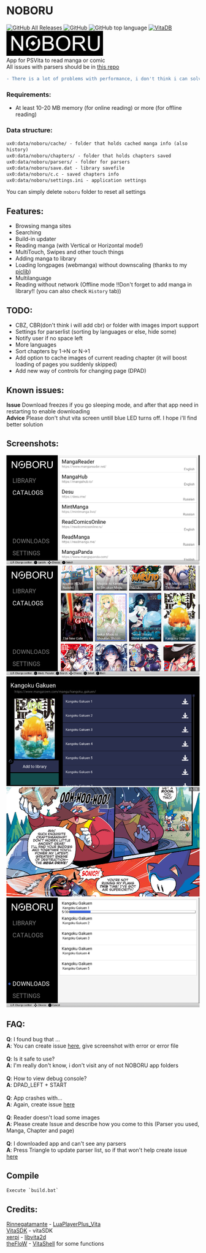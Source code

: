 # NOBORU
![GitHub All Releases](https://img.shields.io/github/downloads/Creckeryop/NOBORU/total)
![GitHub](https://img.shields.io/github/license/Creckeryop/NOBORU)
![GitHub top language](https://img.shields.io/github/languages/top/Creckeryop/NOBORU)
[![VitaDB](https://img.shields.io/badge/Vita-DB-blue)](https://vitadb.rinnegatamante.it/#/info/534)
<br>
<img src="/res/logo.png" width="50%" height="50%"><br>
App for PSVita to read manga or comic<br>
All issues with parsers should be in <a href="https://github.com/Creckeryop/NOBORU-parsers">this repo</a>
```diff
- There is a lot of problems with performance, i don't think i can solve 'em all
```
### Requirements:
* At least 10-20 MB memory (for online reading) or more (for offline reading)
### Data structure:
```
ux0:data/noboru/cache/ - folder that holds cached manga info (also history)
ux0:data/noboru/chapters/ - folder that holds chapters saved
ux0:data/noboru/parsers/ - folder for parsers
ux0:data/noboru/save.dat - library savefile
ux0:data/noboru/c.c - saved chapters info
ux0:data/noboru/settings.ini - application settings
```
You can simply delete `noboru` folder to reset all settings
## Features:
* Browsing manga sites
* Searching
* Build-in updater
* Reading manga (with Vertical or Horizontal mode!)
* MultiTouch, Swipes and other touch things
* Adding manga to library
* Loading longpages (webmanga) without downscaling (thanks to my [piclib](https://github.com/Creckeryop/piclib))
* Multilanguage
* Reading without network (Offline mode !!Don't forget to add manga in library!! (you can also check `History` tab))
## TODO:
* CBZ, CBR(don't think i will add cbr) or folder with images import support
* Settings for parserlist (sorting by languages or else, hide some)
* Notify user if no space left
* More languages
* Sort chapters by 1->N or N->1
* Add option to cache images of current reading chapter (it will boost loading of pages you suddenly skipped)
* Add new way of controls for changing page (DPAD)
## Known issues:
<b>Issue</b> Download freezes if you go sleeping mode, and after that app need in restarting to enable downloading<br>
<b>Advice</b> Please don't shut vita screen untill blue LED turns off. I hope i'll find better solution
## Screenshots:
![s1](/res/screenshot1.png)
![s2](/res/screenshot2.png)
![s3](/res/screenshot3.png)
![s4](/res/screenshot4.png)
![s5](/res/screenshot5.png)
## FAQ:
<b>Q</b>: I found bug that ...<br>
<b>A</b>: You can create issue [here](https://github.com/Creckeryop/NOBORU/issues), give screenshot with error or error file<br>
<br>
<b>Q</b>: Is it safe to use?<br>
<b>A</b>: I'm really don't know, i don't visit any of not NOBORU app folders<br>
<br>
<b>Q</b>: How to view debug console?<br>
<b>A</b>: DPAD_LEFT + START<br>
<br>
<b>Q</b>: App crashes with...<br>
<b>A</b>: Again, create issue [here](https://github.com/Creckeryop/NOBORU/issues)<br>
<br>
<b>Q</b>: Reader doesn't load some images<br>
<b>A</b>: Please create Issue and describe how you come to this (Parser you used, Manga, Chapter and page)<br>
<br>
<b>Q</b>: I downloaded app and can't see any parsers<br>
<b>A</b>: Press Triangle to update parser list, so if that won't help create issue [here](https://github.com/Creckeryop/NOBORU/issues)<br>
## Compile
	Execute `build.bat`
## Credits:
[Rinnegatamante](https://github.com/Rinnegatamante) - [LuaPlayerPlus_Vita](https://github.com/Rinnegatamante/lpp-vita)
<br>[VitaSDK](https://github.com/vitasdk) - vitaSDK
<br>[xerpi](https://github.com/xerpi) - [libvita2d](https://github.com/xerpi/libvita2d)
<br>[theFloW](https://github.com/theOfficialFlow) - [VitaShell](https://github.com/TheOfficialFloW/VitaShell) for some functions
